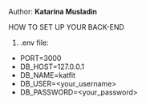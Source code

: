 Author: **Katarina Musladin**

HOW TO SET UP YOUR BACK-END

1. .env file: 
- PORT=3000
- DB_HOST=127.0.0.1
- DB_NAME=katfit
- DB_USER=<your_username>
- DB_PASSWORD=<your_password>
